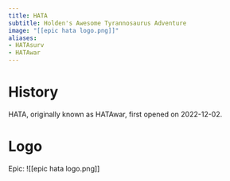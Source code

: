 ```yaml
---
title: HATA
subtitle: Holden's Awesome Tyrannosaurus Adventure
image: "[[epic hata logo.png]]"
aliases:
- HATAsurv
- HATAwar
---
```


# History
HATA, originally known as HATAwar, first opened on 2022-12-02.

# Logo

Epic: 
![[epic hata logo.png]]
